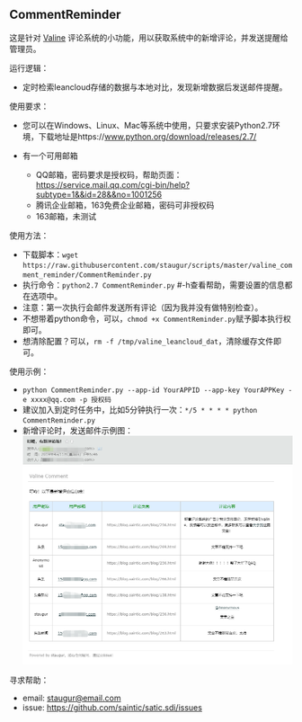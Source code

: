 CommentReminder
-----------------------

这是针对 [Valine](ttps://valine.js.org) 评论系统的小功能，用以获取系统中的新增评论，并发送提醒给管理员。

运行逻辑：

  - 定时检索leancloud存储的数据与本地对比，发现新增数据后发送邮件提醒。

使用要求：

  - 您可以在Windows、Linux、Mac等系统中使用，只要求安装Python2.7环境，下载地址是https://www.python.org/download/releases/2.7/

  - 有一个可用邮箱

    - QQ邮箱，密码要求是授权码，帮助页面：https://service.mail.qq.com/cgi-bin/help?subtype=1&&id=28&&no=1001256
    - 腾讯企业邮箱，163免费企业邮箱，密码可非授权码
    - 163邮箱，未测试

使用方法：

  - 下载脚本：`wget https://raw.githubusercontent.com/staugur/scripts/master/valine_comment_reminder/CommentReminder.py`
  - 执行命令：`python2.7 CommentReminder.py` #-h查看帮助，需要设置的信息都在选项中。
  - 注意：第一次执行会邮件发送所有评论（因为我并没有做特别检查）。
  - 不想带着python命令，可以，`chmod +x CommentReminder.py`赋予脚本执行权即可。
  - 想清除配置？可以，`rm -f /tmp/valine_leancloud_dat`，清除缓存文件即可。

使用示例：

  - `python CommentReminder.py --app-id YourAPPID --app-key YourAPPKey -e xxxx@qq.com -p 授权码`
  - 建议加入到定时任务中，比如5分钟执行一次：`*/5 * * * * python CommentReminder.py`
  - 新增评论时，发送邮件示例图：
    ![](valine_comment_reminder.png)

寻求帮助：

  - email: staugur@email.com 
  - issue: https://github.com/saintic/satic.sdi/issues

